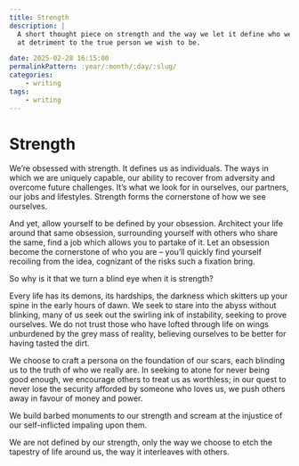 ```yaml
---
title: Strength
description: |
  A short thought piece on strength and the way we let it define who we are,
  at detriment to the true person we wish to be.

date: 2025-02-28 16:15:00
permalinkPattern: :year/:month/:day/:slug/
categories:
    - writing
tags:
    - writing
---
```


# Strength
We’re obsessed with strength. It defines us as individuals. The ways in which we are uniquely capable,
our ability to recover from adversity and overcome future challenges. It’s what we look for in ourselves,
our partners, our jobs and lifestyles. Strength forms the cornerstone of how we see ourselves.

And yet, allow yourself to be defined by your obsession. Architect your life around that same obsession,
surrounding yourself with others who share the same, find a job which allows you to partake of it.
Let an obsession become the cornerstone of who you are – you’ll quickly find yourself recoiling from the idea,
cognizant of the risks such a fixation bring.

<!-- more -->

So why is it that we turn a blind eye when it is strength?

Every life has its demons, its hardships, the darkness which skitters up your spine in the early hours of dawn.
We seek to stare into the abyss without blinking, many of us seek out the swirling ink of instability, seeking
to prove ourselves. We do not trust those who have lofted through life on wings unburdened by the grey mass of
reality, believing ourselves to be better for having tasted the dirt.

We choose to craft a persona on the foundation of our scars, each blinding us to the truth of who we really are.
In seeking to atone for never being good enough, we encourage others to treat us as worthless; in our quest
to never lose the security afforded by someone who loves us, we push others away in favour of money and power.

We build barbed monuments to our strength and scream at the injustice of our self-inflicted impaling upon them.

We are not defined by our strength, only the way we choose to etch the tapestry of life around us,
the way it interleaves with others.
